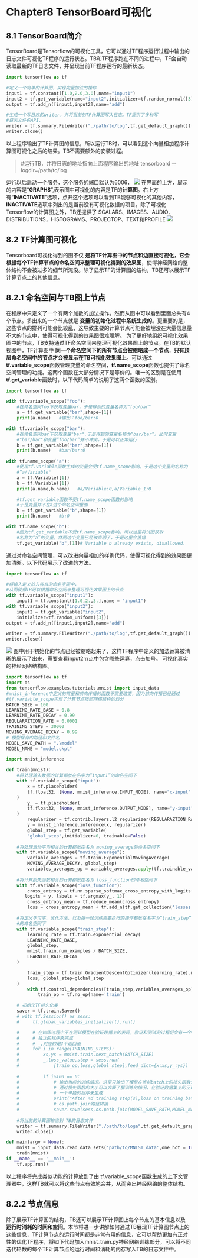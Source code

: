# Chapter8 TensorBoard可视化
## 8.1 TensorBoard简介
TensorBoard是Tensorflow的可视化工具，它可以通过TF程序运行过程中输出的日志文件可视化TF程序的运行状态。TB和TF程序跑在不同的进程中，TF会自动读取最新的TF日志文件，并呈现当前TF程序运行的最新状态。
```python
import tensorflow as tf 

#定义一个简单的计算图，实现向量加法的操作
input1 = tf.constant([1.0,2.0,3.0],name="input1")
input2 = tf.get_variable(name="input2",initializer=tf.random_normal([3]))
output = tf.add_n([input1,input2],name="add")

#生成一个写日志的writer，并将当前的TF计算图写入日志。TF提供了多种写
#日志文件的API，
writer = tf.summary.FileWriter("./path/to/log",tf.get_default_graph())
writer.close()
```
以上程序输出了TF计算图的信息，所以运行TB时，可以看到这个向量相加程序计算图可视化之后的结果。TB不需要额外的安装过程。
>#运行TB，并将日志的地址指向上面程序输出的地址
>tensorboard --logdir=/path/to/log

运行以后启动一个服务，这个服务的端口默认为6006，
![](picture/2019-05-27-10-03-24.png)
在界面的上方，展示的内容是“**GRAPHS**”,表示图中可视化的内容是TF的**计算图**。右上方有“**INACTIVATE**”选项，点开这个选项可以看到TB能够可视化的其他内容，**INACTIVATE**选项中列出的是当前没有可视化数据的项目。除了可视化Tensorflow的计算图之外，TB还提供了 SCALARS、IMAGES、AUDIO、DISTRIBUTIONS，HISTOGRAMS、PROJECTOP、TEXT和PROFILE
![](picture/2019-05-27-10-07-47.png)

## 8.2 TF计算图可视化
Tensorboard可视化得到的图不仅 **是将TF计算图中的节点和边直接可视化**，**它会根据每个TF计算节点的命名空间来整理可视化得到的效果图**，使得神经网络的整体结构不会被过多的细节所淹没。除了显示TF的计算图的结构，TB还可以展示TF计算节点上的其他信息。

## 8.2.1 命名空间与TB图上节点
在程序中只定义了一个有两个加数的加法操作。然而从图中可以看到里面总共有4个节点。多出来的一个节点就是 **变量的初始化过程中系统生成的**。更重要的是，这些节点的排列可能会比较乱，这导致主要的计算节点可能会被埋没在大量信息量不大的节点中，使得可视化得到的效果图很难理解。
为了更好地组织可视化效果图中的节点，TB支持通过TF命名空间来整理可视化效果图上的节点。在TB的默认视图中，TF计算图中 **同一个命名空间下的所有节点会被缩略成一个节点**，**只有顶层命名空间中的节点才会被显示在TB可视化效果图上**。可以通过**tf.variable_scope**函数管理变量的命名空间，**tf.name_scope**函数也提供了命名空间管理的功能。这两个函数在大部分情况下是等价的。唯一的区别是在使用 **tf.get_variable**函数时，以下代码简单的说明了这两个函数的区别。
```python
import tensorflow as tf 

with tf.variable_scope("foo"):
    #在命名空间foo下获取变量bar，于是得到的变量名称为“foo/bar”
    a = tf.get_variable("bar",shape=[1])
    print(a.name)   #输出：foo/bar:0

with tf.variable_scope("bar"):
    #在命名空间bar下获取变量"bar",于是得到的变量名称为“bar/bar”。此时变量
    #"bar/bar"和变量“foo/bar”并不冲突，于是可以正常运行
    b = tf.get_variable("bar",shape=[1])
    print(b.name)   #bar/bar:0

with tf.name_scope("a"):
    #使用tf.variable函数生成的变量会受tf.name_scope影响，于是这个变量的名称为
    #“a/Variable"
    a = tf.Variable([1])
    b = tf.Variable([1])
    print(a.name,b.name)   #a/Variable:0,a/Variable_1:0

    #tf.get_variable函数不受tf.name_scope函数的影响
    #于是变量并不在a这个命名空间里面
    b = tf.get_variable("b",shape=[1])
    print(b.name)   #b:0

with tf.name_scope("b"):
    #因为tf.get_variable不受tf.name_scope影响，所以这里将试图获取
    #名称为“a”的变量。然而这个变量已经被声明了，于是这里会报错
    tf.get_variable("b",[1])# Variable b already exists, disallowed. 
```
通过对命名空间管理，可以改进向量相加的样例代码，使得可视化得到的效果图更加清晰。以下代码展示了改进的方法。
```python
import tensorflow as tf 

#将输入定义放入各自的命名空间中，
#从而使得TB可以根据命名空间来整理可视化效果图上的节点
with tf.variable_scope("input1"):
    input1 = tf.constant([1.0,2.,3.],name = "input1")
with tf.variable_scope("input2"):
    input2 = tf.get_variable("input2",
    initializer=tf.random_uniform([3]))
output = tf.add_n([input1,input2],name="add")

writer = tf.summary.FileWriter("./path/to/log",tf.get_default_graph())
writer.close()
```
![](picture/2019-05-27-14-15-42.png)
图中用于初始化的节点已经被缩略起来了，这样TF程序中定义的加法运算被清晰的展示了出来，需要查看input2节点中包含哪些运算，点击加号。
可视化真实的神经网络结构图。
```python
import tensorflow as tf 
import os
from tensorflow.examples.tutorials.mnist import input_data
#mnist_inference中定义的常量和前向传播的函数不需要改变，因为前向传播已经通过
#tf.variable_scope实现了计算节点按照网络结构的划分
BATCH_SIZE = 100
LEARNING_RATE_BASE = 0.8
LEARNINT_RATE_DECAY = 0.99
REGULARAZTION_RATE = 0.0001
TRAINING_STEPS = 30000
MOVING_AVERAGE_DECAY = 0.99
# 模型保存的路径和文件名
MODEL_SAVE_PATH = ".\model"
MODEL_NAME = "model.ckpt"

import mnist_inference

def train(mnist):
    #将处理输入数据的计算都放在名字为“input1”的命名空间下
    with tf.variable_scope("input"):
        x = tf.placeholder(
        tf.float32, [None, mnist_inference.INPUT_NODE], name="x-input"
    )
        y_ = tf.placeholder(
        tf.float32, [None, mnist_inference.OUTPUT_NODE], name="y-input"
    )
        regularizer = tf.contrib.layers.l2_regularizer(REGULARAZTION_RATE)
        y = mnist_inference.inference(x, regularizer)
        global_step = tf.get_variable(
        "global_step",initializer=0, trainable=False)
    
    #将处理滑动平均相关的计算都放在名为 moving_average的命名空间下
    with tf.variable_scope("moving_average"):
        variable_averages = tf.train.ExponentialMovingAverage(
        MOVING_AVERAGE_DECAY, global_step)
        variables_averages_op = variable_averages.apply(tf.trainable_variables())
    
    #将计算损失函数相关的计算都放在名为 loss_function的命名空间下
    with tf.variable_scope("loss_function"):
        cross_entropy = tf.nn.sparse_softmax_cross_entropy_with_logits(
       logits = y, labels = tf.argmax(y_, 1))
        cross_entropy_mean = tf.reduce_mean(cross_entropy)
        loss = cross_entropy_mean + tf.add_n(tf.get_collection('losses'))

    #将定义学习率，优化方法，以及每一轮训练需要执行的操作都放在名字为“train_step”
    #的命名空间下
    with tf.variable_scope("train_step"):
        learning_rate = tf.train.exponential_decay(
        LEARNING_RATE_BASE,
        global_step,
        mnist.train.num_examples / BATCH_SIZE,
        LEARNINT_RATE_DECAY
    )

        train_step = tf.train.GradientDescentOptimizer(learning_rate).minimize(
        loss, global_step=global_step
    )
        with tf.control_dependencies([train_step,variables_averages_op]):
            train_op = tf.no_op(name='train')

    # 初始化TF持久化类
    saver = tf.train.Saver()
    # with tf.Session() as sess:
    #     tf.global_variables_initializer().run()

    #     # 在训练过程中不在测试模型在验证数据上的表现，验证和测试的过程将会有一个
    #     # 独立的程序来完成
    #     # _,对应的是3个返回值
    #     for i in range(TRAINING_STEPS):
    #         xs,ys = mnist.train.next_batch(BATCH_SIZE)
    #         _,loss_value,step = sess.run(
    #             [train_op,loss,global_step],feed_dict={x:xs,y_:ys})
            
    #         if i%100 == 0:
    #             # 输出当前的训练情况。这里只输出了模型在当前batch上的损失函数大小。
    #             # 通过损失函数的大小可以大概了解训练的情况，在验证数据集上的正确率信息会有
    #             # 一个单独的程序来生成
    #             print("After %d training step(s),loss on training batch is %g."%(step,loss_value))
    #             # os.path.join路径拼接
    #             saver.save(sess,os.path.join(MODEL_SAVE_PATH,MODEL_NAME),global_step=global_step)
    
    #将当前的计算图输出到 TB的日志文件
    writer = tf.summary.FileWriter("./path/to/loga",tf.get_default_graph())
    writer.close()

def main(argv = None):
    mnist = input_data.read_data_sets('path/to/MNIST_data',one_hot = True)
    train(mnist)
if __name__ == '__main__':
    tf.app.run()
```
以上程序将完成类似功能的计算放到了由 tf.variable_scope函数生成的上下文管理器中，这样TB就可以将这些节点有效地合并，从而突出神经网络的整体结构。

## 8.2.2 节点信息
除了展示TF计算图的结构，TB还可以展示TF计算图上每个节点的基本信息以及 **运行时消耗的时间和空间**。本节将进一步讲解如何通过TB展现TF计算图节点上的这些信息，TF计算节点的运行时间都是非常有用的信息，它可以帮助更加有正对性的优化TF程序，将如下代码加入mnist_train.py神经网络训练部分，可以将不同迭代轮数的每个TF计算节点的运行时间和消耗的内存写入TB的日志文件中。
